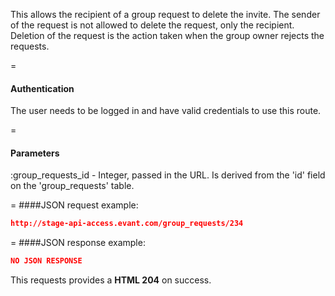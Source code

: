 <!-- --- title: DELETE /group_requests/:id -->

This allows the recipient of a group request to delete the invite. The sender of the request is not allowed to delete the request, only the recipient. Deletion of the request is the action taken when the group owner rejects the requests.

=
#### Authentication
The user needs to be logged in and have valid credentials to use this route.

=
#### Parameters
:group_requests_id - Integer, passed in the URL. Is derived from the 'id' field on the 'group_requests' table.

=
####JSON request example:
```json
http://stage-api-access.evant.com/group_requests/234
```

=
####JSON response example:

```json
NO JSON RESPONSE
```

This requests provides a <strong>HTML 204</strong> on success.